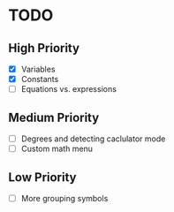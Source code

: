 # TODO
## High Priority
- [x] Variables
- [x] Constants
- [ ] Equations vs. expressions

## Medium Priority
- [ ] Degrees and detecting caclulator mode
- [ ] Custom math menu

## Low Priority
- [ ] More grouping symbols